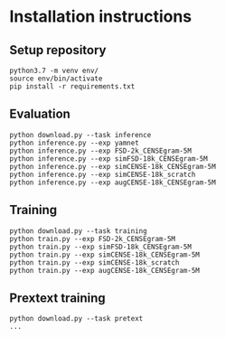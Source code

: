 
# Installation instructions

## Setup repository

    python3.7 -m venv env/
    source env/bin/activate
    pip install -r requirements.txt

## Evaluation

    python download.py --task inference
    python inference.py --exp yamnet
    python inference.py --exp FSD-2k_CENSEgram-5M
    python inference.py --exp simFSD-18k_CENSEgram-5M
    python inference.py --exp simCENSE-18k_CENSEgram-5M
    python inference.py --exp simCENSE-18k_scratch
    python inference.py --exp augCENSE-18k_CENSEgram-5M

## Training

    python download.py --task training
    python train.py --exp FSD-2k_CENSEgram-5M
    python train.py --exp simFSD-18k_CENSEgram-5M
    python train.py --exp simCENSE-18k_CENSEgram-5M
    python train.py --exp simCENSE-18k_scratch
    python train.py --exp augCENSE-18k_CENSEgram-5M

## Prextext training

    python download.py --task pretext
    ...
